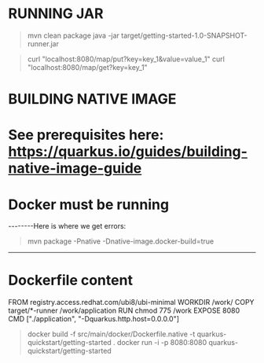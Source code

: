 
# RUNNING JAR 

> mvn clean package
> java -jar target/getting-started-1.0-SNAPSHOT-runner.jar

> curl "localhost:8080/map/put?key=key_1&value=value_1"
> curl "localhost:8080/map/get?key=key_1"



# BUILDING NATIVE IMAGE
# See prerequisites here: https://quarkus.io/guides/building-native-image-guide
# Docker must be running

--------Here is where we get errors:

> mvn package -Pnative -Dnative-image.docker-build=true


------------------------------------

# Dockerfile content

FROM registry.access.redhat.com/ubi8/ubi-minimal
WORKDIR /work/
COPY target/*-runner /work/application
RUN chmod 775 /work
EXPOSE 8080
CMD ["./application", "-Dquarkus.http.host=0.0.0.0"]


> docker build -f src/main/docker/Dockerfile.native -t quarkus-quickstart/getting-started .
> docker run -i -p 8080:8080 quarkus-quickstart/getting-started
